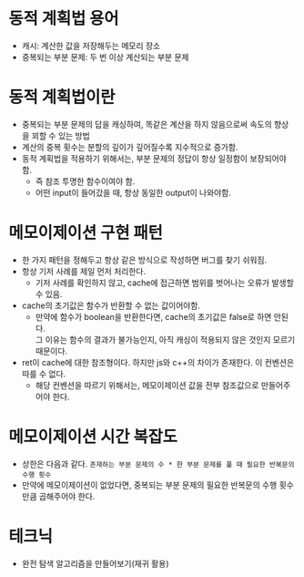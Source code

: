 # 동적 계획법 용어

- 캐시: 계산한 값을 저장해두는 메모리 장소
- 중복되는 부분 문제: 두 번 이상 계산되는 부분 문제

# 동적 계획법이란

- 중복되는 부분 문제의 답을 캐싱하여, 똑같은 계산을 하지 않음으로써 속도의 향상을 꾀할 수 있는 방법
- 계산의 중복 횟수는 분할의 깊이가 깊어질수록 지수적으로 증가함.
- 동적 계획법을 적용하기 위해서는, 부분 문제의 정답이 항상 일정함이 보장되어야 함.
  - 즉 참조 투명한 함수이여야 함.
  - 어떤 input이 들어갔을 때, 항상 동일한 output이 나와야함.

# 메모이제이션 구현 패턴

- 한 가지 패턴을 정해두고 항상 같은 방식으로 작성하면 버그를 찾기 쉬워짐.
- 항상 기저 사례를 제일 먼저 처리한다.
  - 기저 사례를 확인하지 않고, cache에 접근하면 범위를 벗어나는 오류가 발생할 수 있음.
- cache의 초기값은 함수가 반환할 수 없는 값이어야함.
  - 만약에 함수가 boolean을 반환한다면, cache의 초기값은 false로 하면 안된다.  
    그 이유는 함수의 결과가 불가능인지, 아직 캐싱이 적용되지 않은 것인지 모르기 때문이다.
- ret이 cache에 대한 참조형이다. 하지만 js와 c++의 차이가 존재한다. 이 컨벤션은 따를 수 없다.
  - 해당 컨벤션을 따르기 위해서는, 메모이제이션 값을 전부 참조값으로 만들어주어야 한다.

# 메모이제이션 시간 복잡도

- 상한은 다음과 같다. `존재하는 부분 문제의 수 * 한 부분 문제를 풀 때 필요한 반복문의 수행 횟수`
- 만약에 메모이제이션이 없었다면, 중복되는 부분 문제의 필요한 반복문의 수행 횟수만큼 곱해주어야 한다.

# 테크닉

- 완전 탐색 알고리즘을 만들어보기(재귀 활용)
